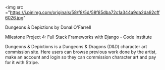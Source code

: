 <img src ="https://i.pinimg.com/originals/58/f8/5d/58f85dba72c1a344a9da2da92cff6026.jpg"

Dungeons & Depictions
by Donal O'Farrell

Milestone Project 4: Full Stack Frameworks with Django - Code Institute

Dungeons & Depictions is a Dungeons & Dragons (D&D) character art commission site. Here users can browse previous work done by the artist, make an account and login so they can commission character art and pay for it with Stripe.